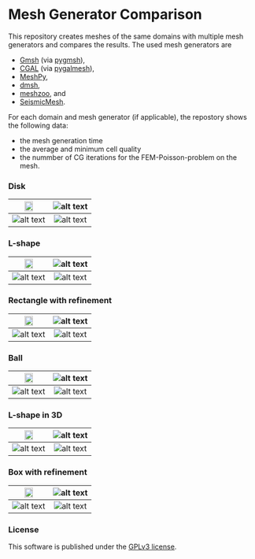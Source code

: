 # Mesh Generator Comparison

This repository creates meshes of the same domains with multiple mesh generators and
compares the results. The used mesh generators are

  * [Gmsh](https://gmsh.info/) (via [pygmsh](https://github.com/nschloe/pygmsh)),
  * [CGAL](https://www.cgal.org/) (via [pygalmesh](https://github.com/nschloe/pygalmesh)),
  * [MeshPy](https://github.com/inducer/meshpy),
  * [dmsh](https://github.com/nschloe/dmsh),
  * [meshzoo](https://github.com/nschloe/meshzoo), and
  * [SeismicMesh](https://github.com/krober10nd/SeismicMesh).

For each domain and mesh generator (if applicable), the repostory shows the following data:
   * the mesh generation time
   * the average and minimum cell quality
   * the nummber of CG iterations for the FEM-Poisson-problem on the mesh.

### Disk

<img src="https://github.com/nschloe/meshgen-comparison/blob/gh-pages/disk-mesh.png?raw=true" width="50%"> | ![alt text](https://github.com/nschloe/meshgen-comparison/blob/gh-pages/disk-times.svg?raw=true) |
:-------------:|:-----------------:|
| ![alt text](https://github.com/nschloe/meshgen-comparison/blob/gh-pages/disk-quality.svg?raw=true) | ![alt text](https://github.com/nschloe/meshgen-comparison/blob/gh-pages/disk-poisson.svg?raw=true)


### L-shape

<img src="https://github.com/nschloe/meshgen-comparison/blob/gh-pages/l_shape-mesh.png?raw=true" width="50%"> | ![alt text](https://github.com/nschloe/meshgen-comparison/blob/gh-pages/l_shape-times.svg?raw=true) |
:-------------:|:-----------------:|
| ![alt text](https://github.com/nschloe/meshgen-comparison/blob/gh-pages/l_shape-quality.svg?raw=true) | ![alt text](https://github.com/nschloe/meshgen-comparison/blob/gh-pages/l_shape-poisson.svg?raw=true)


### Rectangle with refinement

<img src="https://github.com/nschloe/meshgen-comparison/blob/gh-pages/rect_with_refinement-mesh.png?raw=true" width="50%"> | ![alt text](https://github.com/nschloe/meshgen-comparison/blob/gh-pages/rect_with_refinement-times.svg?raw=true) |
:-------------:|:-----------------:|
| ![alt text](https://github.com/nschloe/meshgen-comparison/blob/gh-pages/rect_with_refinement-quality.svg?raw=true) | ![alt text](https://github.com/nschloe/meshgen-comparison/blob/gh-pages/rect_with_refinement-poisson.svg?raw=true)

### Ball

<img src="https://github.com/nschloe/meshgen-comparison/blob/gh-pages/ball-mesh.png?raw=true" width="50%"> | ![alt text](https://github.com/nschloe/meshgen-comparison/blob/gh-pages/ball-times.svg?raw=true) |
:-------------:|:-----------------:|
| ![alt text](https://github.com/nschloe/meshgen-comparison/blob/gh-pages/ball-quality.svg?raw=true) | ![alt text](https://github.com/nschloe/meshgen-comparison/blob/gh-pages/ball-poisson.svg?raw=true)

### L-shape in 3D

<img src="https://github.com/nschloe/meshgen-comparison/blob/gh-pages/l_shape_3d-mesh.png?raw=true" width="50%"> | ![alt text](https://github.com/nschloe/meshgen-comparison/blob/gh-pages/l_shape_3d-times.svg?raw=true) |
:-------------:|:-----------------:|
| ![alt text](https://github.com/nschloe/meshgen-comparison/blob/gh-pages/l_shape_3d-quality.svg?raw=true) | ![alt text](https://github.com/nschloe/meshgen-comparison/blob/gh-pages/l_shape_3d-poisson.svg?raw=true)

### Box with refinement

<img src="https://github.com/nschloe/meshgen-comparison/blob/gh-pages/box_with_refinement-mesh.png?raw=true" width="50%"> | ![alt text](https://github.com/nschloe/meshgen-comparison/blob/gh-pages/box_with_refinement-times.svg?raw=true) |
:-------------:|:-----------------:|
| ![alt text](https://github.com/nschloe/meshgen-comparison/blob/gh-pages/box_with_refinement-quality.svg?raw=true) | ![alt text](https://github.com/nschloe/meshgen-comparison/blob/gh-pages/box_with_refinement-poisson.svg?raw=true)

### License
This software is published under the [GPLv3 license](https://www.gnu.org/licenses/gpl-3.0.en.html).
